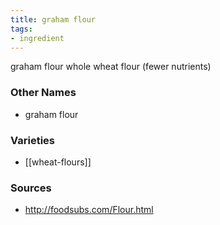 ```yaml
---
title: graham flour
tags:
- ingredient
---
```

graham flour whole wheat flour (fewer nutrients)

### Other Names

* graham flour

### Varieties

* [[wheat-flours]]

### Sources
* http://foodsubs.com/Flour.html
